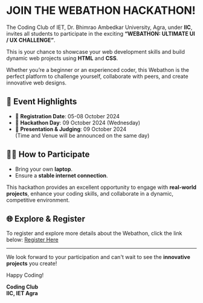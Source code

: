 # JOIN THE WEBATHON HACKATHON!

The Coding Club of IET, Dr. Bhimrao Ambedkar University, Agra, under **IIC**, invites all students to participate in the exciting **“WEBATHON: ULTIMATE UI / UX CHALLENGE”**.

This is your chance to showcase your web development skills and build dynamic web projects using **HTML** and **CSS**.

Whether you’re a beginner or an experienced coder, this Webathon is the perfect platform to challenge yourself, collaborate with peers, and create innovative web designs.

## 🚀 Event Highlights

- 📅 **Registration Date**: 05-08 October 2024
- 📅 **Hackathon Day**: 09 October 2024 (Wednesday)
- 🎯 **Presentation & Judging**: 09 October 2024  
  (Time and Venue will be announced on the same day)

## 👨‍💻 How to Participate

- Bring your own **laptop**.
- Ensure a **stable internet connection**.

This hackathon provides an excellent opportunity to engage with **real-world projects**, enhance your coding skills, and collaborate in a dynamic, competitive environment.

## 🌐 Explore & Register

To register and explore more details about the Webathon, click the link below: [Register Here](https://coderplayground.github.io/webathon/)

---

We look forward to your participation and can't wait to see the **innovative projects** you create!

Happy Coding!

**Coding Club**  
**IIC, IET Agra**
